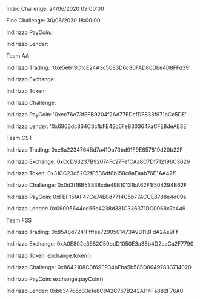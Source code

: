 Inizio Challenge: 24/06/2020 09:00:00

Fine Challenge: 30/06/2020 18:00:00


Indirizzo PayCoin:

Indirizzo Lender:



Team AA

Indirizzo Trading: '0xe5e619C1cE24A3c5083D6c30FAD80Dbe4D8FFd39'

Indirizzo Exchange:

Indirizzo Token;

Indirizzo Challenge:

Indirizzo PayCoin:
'0xec76e73fEFB9204f2Ad77FDcfDF833f971bCc5DE'

Indirizzo Lender:
'0x6963dc864C3cfbFE42c6Fe8303647aCFE8deAE3E'


Team CST

Indirizzo Trading: 0xe6a2234764Bd7a41Da73bd91F9E857819d20b22F

Indirizzo Exchange: 0xCcD93237B92074Fc27FefCAa8C7Df712196C3626

Indirizzo Token: 0x31CC23d52C2fF5B6df6b158c8aEaab76E1AA42f1

Indirizzo Challenge: 0x0d3f16B53838cde49B10131bA62F1f504294B62F

Indirizzo PayCoin: 0xFBF15fAF47Ce74E0d7714C5b77ACCE8788e4d09a

Indirizzo Lender: 0x09005644ed55e4238d381C336371DC0068c7a449


Team FSS


Indirizzo Trading: 0x85A8d7241Ffffee7290501473A9B11BFdA2Ae9Ff

Indirizzo Exchange: 0xA0E802c3582C59bdD1050E3a38b4D2eaCa2F7790

Indirizzo Token: exchange.token()

Indirizzo Challenge: 0x8642108C3f69F934bFba5b585D86497833714020

Indirizzo PayCoin: exchange.payCoin()

Indirizzo Lender: 0xb634765c33e1e8C942C767B242A114Fa882F76A0
